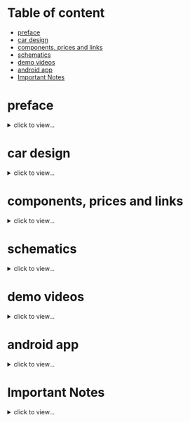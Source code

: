# Table of content
  * [preface](#preface)
  * [car design](#car-design)
  * [components, prices and links](#components-prices-and-links)
  * [schematics](#schematics)
  * [demo videos](#demo-videos)
  * [android app](#android-app)
  * [Important Notes](#Important-Notes)

# preface

<details>
<summary> click to view...</summary>

our problem statment was to create a car that follows a line without drifting out of the line and traverse a maze to find a specific path from end to end, the car have a small user interface via buttons, can play song and produce various patterns on strip of neopixel leds while traversing the maze or running on the line tracker, all without affecting the main functionality of the car, this wouldn't have been possible without the help of freeRTOS and espressif-idf.


### An autonomous car that can follow a line, solve maze and find it's path out. 
![our lovely car](./temp%20files%20for%20images%20and%20videos/car.jpg)

### shape of line tracker that was given to us to train on 
![line tracker1](./temp%20files%20for%20images%20and%20videos/line%20tracker1.jpg)

### shape of line tracker that was given on compitition day 
![line tracker2](./temp%20files%20for%20images%20and%20videos/line%20tracker2.jpg)

### shape of maze that was given to us and used on competition day
![maze](./temp%20files%20for%20images%20and%20videos/maze.jpg)



</details>


# car design

<details>
<summary> click to view...</summary>

- we used [freeCAD](https://www.freecad.org/) to design our car body, the design files can be found in [3D car design files/freeCAD-project files](./3D%20car%20design%20files/freeCAD-project%20files/) and you can open it using freeCAD, at first we designed the car to be of 3 floors and designed a holder for the sensor but after printing a prototype of the design, it was found that files called `third floor.FCStd` and `first_floor.FCStd` are only the useful file and all of the rest of design files were not used for the sake of this project.

- to print the 3d design, you need to generate STL files from your design (was done by freeCAD also), so the generated stl files are found in [3D car design files/stl files for 3 printing](./3D%20car%20design%20files/stl%20files%20for%203%20printing/) where `1st - floor.stl` and `3rd - floor.stl` are only files that we printed where each files is printed alone and you shall send the `.stl` files to the 3D printing service company not the `.FCStd` files.

- we made a custom design not a readily printed one as we needed a custmized shape, surface area and customized space for PCB and 2 motors, we choosed a circular shape as it seems to be a nice modern shape and it was inspired by [Pololu car](https://www.youtube.com/watch?v=mJV-KDqHgDQ)


## image of the final designed
![final car body](./3D%20car%20design%20files/Screenshot%20of%20the%20design%20.png)


</details>

# components, prices and links


<details>
<summary> click to view...</summary>

you can find the list of components with prices in the directory called [prices & components used](./prices%20%26%20components%20used/) in the `prices and components list.pdf` or `prices and components list.xlsx` but it's not mentioned where we purchased these components and the prices doesn't include custom costs nor the shipping prices.



**if you have time, we recommend you to purchase all of the components from ali express as it's cheaper in prices** 

| component | no.of items | unit price | link | extra details| image  | 
| :---      | :----:      |  :----:    | :--- | :---         | :----: |
| 5 Channel TCRT5000 IR | 2 | 50 EGP | https://www.aliexpress.com/item/1005004984933041.html?spm=a2g0o.order_list.order_list_main.25.21ef1802DzQBHj | used to detect line, intersections, path, etc...| ![5 Channel TCRT5000 IR](./temp%20files%20for%20images%20and%20videos/5%20Channel%20TCRT5000%20IR%20.png) |
| 3D printing (Car Chassis) | 1 | 460 EGP | https://wa.me/+201228206436 and https://wa.me/+201203414479 | this is the car body, there are plenty of companies, individuals whom provide 3d printing services, but these 2 numbers are for students who provide 3d printing services for a good quality with cheap prices | ![3D printing (Car Chassis)](./temp%20files%20for%20images%20and%20videos/Screenshot%20of%20the%20design%20.png)
| wires | 40 | 1 EGP | https://store.fut-electronics.com/search?type=product&q=jumper+wire | was used to connect compoents with each other, future electronics provides jumper wires with many different lengths ( we used 30 cm and 20 cm wire) | ![wires](./temp%20files%20for%20images%20and%20videos/jumper%20wires.png)
| voltage regulator (L7805) | 1 | 4.5 EGP | https://free-electronic.com/product/l7805cv/ | supplied esp32 with the power supply of 5V, we had to insulate the power source of esp32 from other components as speakers made small fluctuations in the power source which made esp32 to reset several times | ![voltage regulator (L7805)](./temp%20files%20for%20images%20and%20videos/L7805.png)|
| PCB Bread Board Shape FR2 (9X15 cm2) | 2 | 15 EGP | https://free-electronic.com/product/pcb-bread-board-shape-fr2-9x15-cm2-horizontal/ | we used a prototype pcb which is more reliable than solderless board | ![PCB Bread Board Shape FR2 (9X15 cm2)](./temp%20files%20for%20images%20and%20videos/PCB.png) |
| pin header | 8 | 4 EGP | https://free-electronic.com/?s=pin+header&product_cat=0&post_type=product | needed pin headers to be soldered onto prototype pcb (we mainly used female pin header and rarely male pin headers) | ![pin header](./temp%20files%20for%20images%20and%20videos/pin%20header.png) |
| Robot Car Wheel 85mm | 2 | 85 EGP |  https://free-electronic.com/product/robot-car-wheel-85mm/ | this was the perfect wheel for our car body the provided needed height from the ground | ![Robot Car Wheel 85mm](./temp%20files%20for%20images%20and%20videos/robot%20wheel.png) | 
| Metal Coupler 4mm | 2 | 35 EGP | https://free-electronic.com/product/metal-coupler-4mm-short-coupling-for-robot-smart-car-wheel/ |  was used to connect the motors to the wheels | ![Metal Coupler 4mm](./temp%20files%20for%20images%20and%20videos/coupler.png) |
| Metal Caster Wheel for Robot (20mm) | 2 | 35 EGP | https://free-electronic.com/product/metal-caster-wheel-for-robot-20mm/ | since car has only 2 motors so we needed 2 caster wheel to support car body from beneath to prevent it from swinging | ![ Metal Caster Wheel for Robot (20mm)](./temp%20files%20for%20images%20and%20videos/caster%20wheel.png)
| NeoPixel Led stick | 1 | 200 EGP | https://www.aliexpress.com/i/4000203985307.html | I bought this component before a year from ram-electronics but it seems now it's not available on ram any more but it's available on ali express | ![NeoPixel Led stick](./temp%20files%20for%20images%20and%20videos/NeoPixel%20Led%20stick.png)
| DC Gear Motor (8.8KG ) 250RPM  | 2 | 325 EGP | https://free-electronic.com/product/dc-gear-motor-8-8kg/ | criteria of selection of our gear motor is that it has high reduction ration with high torque and high rpm but note that rpm is inversely proportional to reduction ratio so our motor had torque of 8.8 KG with rpm = 250 RPM and reduction ration 25:1 but it worked perfectly | ![DC Gear Motor (8.8KG ) 250RPM](./temp%20files%20for%20images%20and%20videos/gear%20motor.png)
| Motor driver DRV8871 | 2 | 130 EGP | https://www.aliexpress.com/item/1005001590487986.html?spm=a2g0o.order_list.order_list_main.40.21ef1802DzQBHj | motor driver small chip where one chip controls one motor so we needed 2, this is better than L298 as it's smaller, can pass higher current | ![Motor driver DRV8871](./temp%20files%20for%20images%20and%20videos/drv8871.png) |
|  Screw Mounting Bracket | 2 | 50 EGP | https://www.aliexpress.com/item/32856826638.html?spm=a2g0o.order_list.order_list_main.89.21ef1802DzQBHj | used to hold the motor onto the car body | ![Screw Mounting Bracket](./temp%20files%20for%20images%20and%20videos/motor%20holder.png) |
| ESP32 Development Board | 1 | 150 EGP | https://www.aliexpress.com/item/1005001621773806.html?spm=a2g0o.order_list.order_list_main.95.21ef1802DzQBHj | this was our main MCU and we recommend using it over arduino as it has many useful features like its espressif-idf that comes with freeRTOS, dual core, high speed MCU (240 MHZ), integrated wifi and integrated bluetooth on chip| ![ESP32 Development Board](./temp%20files%20for%20images%20and%20videos/esp32.png) |
| DFPlayer Mini MP3 | 1 | 50 EGP | https://www.aliexpress.com/item/1005004994130177.html?spm=a2g0o.order_list.order_list_main.70.21ef1802DzQBHj | a chip that plays mp3 audios without need of continous interaction with MCU, you just give it mp3 file number using MCU and it will play it for you | ![DFPlayer Mini MP3](./temp%20files%20for%20images%20and%20videos/dfplayer.png) |
| Speaker 4 Ohm 3 Watt | 2 | 55 EGP | https://www.aliexpress.com/item/1005005020984275.html?spm=a2g0o.order_list.order_list_main.15.21ef1802DzQBHj | speakers used to output sound and music while traversing | ![Speaker 4 Ohm 3 Watt](./temp%20files%20for%20images%20and%20videos/speaker.png) |
| I/O Expander Breakout - SX1509 | 1 | 85 EGP | https://store.fut-electronics.com/products/copy-of-bi-directional-voltage-level-translator-shifter-txb0104?_pos=1&_sid=6a669f7ad&_ss=r | since the amount of pins on esp32 wouldn't be enough for all components, we used a port expander that communicates with esp32 through I2C that will increase the number of pins available | ![I/O Expander Breakout - SX1509](./temp%20files%20for%20images%20and%20videos/sx1509.png) |
| battery holder ( 3 x 18650 ) | 1 | 15 EGP | https://free-electronic.com/product/battery-holder-3-x-18650/ | holder for lithium batteries as our car runs on 3 lithium batteries | ![battery holder ( 3 x 18650 )](./temp%20files%20for%20images%20and%20videos/battery%20holder.png) |
| Rechargeable Li-ion Battery18650 | 3 | 50 EGP | https://free-electronic.com/product/rechargeable-li-ion-battery18650-3-7v-1200mah/ | used as power source for the car | ![Rechargeable Li-ion Battery18650](./temp%20files%20for%20images%20and%20videos/battery.png) | 
| electrolytic capacitor (25V - 60 micro farad) | 1 | 3 EGP | https://ram-e-shop.com/product/c-47u250v/ | was used to be connected between 3.3v and GND that helps in power source stability | ![electrolytic capacitor](./temp%20files%20for%20images%20and%20videos/capacitor.png) |
| switches | 2 | 1.5 EGP | https://free-electronic.com/product/boat-rocker-switch-on-off-6a250vac-kcd1/ | one used to switch on/off the battery from the system and second one to switch on/off esp32 from the system | ![switch](./temp%20files%20for%20images%20and%20videos/swithc.png) |
| push buttons | 3 | 0.75 EGP | https://free-electronic.com/product/press-2pin-6x6/ | used as user interface , 1 for Line tracker (L) , 1 for maze trainer (M_t) , 1 for maze solver (M_s) | ![push button](./temp%20files%20for%20images%20and%20videos/push_buttoin.png) |
| LM2596HVS-ADJ DC-DC Step-Down Module (3A) | 1 | 60 EGP | https://free-electronic.com/product/lm2596hvs-adj-dc-dc-step-down-module-3a/ | used to convert power supply from batteries (around 11 volt) to 3.3V to supply all the system of the car except esp32 that's supplied by voltage regulator and we didn't use voltage regulator to supply the whole system as the whole system withdraw a high amount of current and the maximum that a voltage regulator can supply is about 1 A| ![DC-DC Step-Down Module](./temp%20files%20for%20images%20and%20videos/DC-DC%20bulk.png)|
| external EEPROM - 32 Kilo-byte (24C256) | 1 | 25 EGP | https://free-electronic.com/product/24c256/ | was used to store the optimized path after traversing the maze as Esp32 doesn't have interal EEPROM so we bought external one to store the optimized path on it so that if the system shutdown (car was turned off), we don't have to train again as the path is already stored | ![EEPROM](./temp%20files%20for%20images%20and%20videos/eeprom.png) |
| IC SOCKET Base 8 PIN DIP for eeprom | 1 | 0.5 EGP | https://free-electronic.com/product/ic-socket-base-8-pin-dip/ | we didn't solder EEPROM IC onto the pcb board directly but instead, we solder the IC socket and the eeprom is inserted to the socket so any time, you can change the eeprom | ![IC socket](./temp%20files%20for%20images%20and%20videos/socket.png) |
| PAM8403 5V Power Audio Amplifier Board | 1 | 35 EGP | https://free-electronic.com/product/pam8403-5v-power-audio-amplifier-board/ | since the DFPlayer can output weak analog signal, the this amplifier module is used to amplify the signal before bypassing it to the speakers and the knob on it is used to control the volume | ![amplifier](./temp%20files%20for%20images%20and%20videos/amplifier.png) | 

</details>

# schematics

<details>
<summary> click to view...</summary>

- we made the schematics using [KICAD](https://www.kicad.org/) (one of the most free useful tools in PCB designs and schematics) where the KICAD project files can be found in the directory called [schematics files/KICAD project files](./schematics%20files/KICAD%20project%20files/) and the schematic itself is exported as pdf where it can be found in [schematics files/shematics view.pdf](./schematics%20files/shematics%20view.pdf)

![schematics](./temp%20files%20for%20images%20and%20videos/schematic.png)

</details>

# demo videos



<details>
<summary> click to view...</summary>

## Line tracker 
### (click on image to view the video)
[![IMAGE ALT TEXT](http://img.youtube.com/vi/FVEoGQgsD1o/0.jpg)](http://www.youtube.com/watch?v=FVEoGQgsD1o "Line tracker on competition day")

## Maze trainer 
### (click on image to view the video)
[![IMAGE ALT TEXT](http://img.youtube.com/vi/uL8tybA_7e4/0.jpg)](http://www.youtube.com/watch?v=uL8tybA_7e4 "Maze trainer on competition day")

## Maze solver 
### (click on image to view the video)
[![IMAGE ALT TEXT](http://img.youtube.com/vi/FgmfNq2BWTQ/0.jpg)](http://www.youtube.com/watch?v=FgmfNq2BWTQ "Maze solver on competition day")

## Miscellaneous Videos
### (click on image to view the video)
---

### competition day line tracker with sound
[![IMAGE ALT TEXT](http://img.youtube.com/vi/pODliE_6rCc/0.jpg)](http://www.youtube.com/watch?v=pODliE_6rCc "Line tracker on competition day")

### random expriment 1 on Line tracker
[![IMAGE ALT TEXT](http://img.youtube.com/vi/ryqJlh_6-NY/0.jpg)](http://www.youtube.com/watch?v=ryqJlh_6-NY "Line tracker 1")

### random expriment 2 on Line tracker
[![IMAGE ALT TEXT](http://img.youtube.com/vi/IrJWMPCKxJE/0.jpg)](http://www.youtube.com/watch?v=IrJWMPCKxJE "Line tracker 2")

### competition day maze trainer with sound
[![IMAGE ALT TEXT](http://img.youtube.com/vi/vTmSzqmyeRo/0.jpg)](http://www.youtube.com/watch?v=vTmSzqmyeRo "maze trainer on competition day")

### random expriment 1 maze trainer 
[![IMAGE ALT TEXT](http://img.youtube.com/vi/PMsLQ8f5rEo/0.jpg)](http://www.youtube.com/watch?v=PMsLQ8f5rEo "random maze trainer")

### random expriment 2 maze trainer 
[![IMAGE ALT TEXT](http://img.youtube.com/vi/YR6AI_VsmS8/0.jpg)](http://www.youtube.com/watch?v=YR6AI_VsmS8 "random maze trainer")

### random expriment 3 maze trainer 
[![IMAGE ALT TEXT](http://img.youtube.com/vi/V4b4zh7_W2g/0.jpg)](http://www.youtube.com/watch?v=V4b4zh7_W2g "random maze trainer")

### random expriment 4 maze trainer 
[![IMAGE ALT TEXT](http://img.youtube.com/vi/Yapoz3KJym8/0.jpg)](http://www.youtube.com/watch?v=Yapoz3KJym8 "random maze trainer")

### competition day maze solver with sound
[![IMAGE ALT TEXT](http://img.youtube.com/vi/Ea6kgzUnRns/0.jpg)](http://www.youtube.com/watch?v=Ea6kgzUnRns "maze solver on competition day")

### random expriment maze solver 
[![IMAGE ALT TEXT](http://img.youtube.com/vi/8YGnpCDjReU/0.jpg)](http://www.youtube.com/watch?v=8YGnpCDjReU "random maze solver")

### random expriment 1 maze solver & maze trainer
[![IMAGE ALT TEXT](http://img.youtube.com/vi/6LpIFKPfciE/0.jpg)](http://www.youtube.com/watch?v=6LpIFKPfciE "random maze")

### random expriment 2 maze solver & maze trainer
[![IMAGE ALT TEXT](http://img.youtube.com/vi/ktwz5GvXBHs/0.jpg)](http://www.youtube.com/watch?v=ktwz5GvXBHs "random maze")


</details>

# android app

<details>
<summary> click to view...</summary>

- the app can be found on [google play sore](https://play.google.com/store/apps/details?id=com.carcotech.maze_solver) 

- whereas the code can be found in the directory called [android code](./android%20code/)

- we used android app only in the line tracker as the mobile application sends "H" via bluetooth to the car to tell it that it's running on a straight so move faster or send "L" via bluetooth to the car to tell it that it's not running on a straight so move slower 

![app](./temp%20files%20for%20images%20and%20videos/app.gif)

</details>

# Important Notes

<details>
<summary> click to view...</summary>

1. we used freeRTOS that comes with espressif-idf.
2. code can be found in [ESP32 code/Carcotech/](./ESP32%20code/Carcotech/) where the project is made using [platformIO](https://platformio.org/) (platformIO is just vscode extension that can be downloaded), we recommend using platformIO over arduinoIDE as you can manage code more professionaly on vscode than on arduino IDE.
3. to open the project, open platformIO and click open project where the project working directory is `ESP32 code/Carcotech/`, also note that we used alot of libraries where some of them aren't included in the project files but they are present in platformIO repo, so once you open the project using platformIO, platformIO will download these libraries from its repo.
4. if you couldn't understand the code, [here](https://youtu.be/uo7UUR3-JVw) is a video for explanation of the code but note that the video is in arabic.
5. in the directory called [datasheet of some components](./datasheet%20of%20some%20components/), as the name implies, you can find some of the datasheets and reference manual of the components that we used .
6. name of libraries that are not included in this project files are found in the file called [platformIO.ini](./ESP32%20code/Carcotech/platformio.ini) where the libraries are 
    -   dfrobot/DFRobotDFPlayerMini @ 1.0.5
    -   https://github.com/RobTillaart/I2C_EEPROM
    -   https://github.com/adafruit/Adafruit_NeoPixel 


</details>